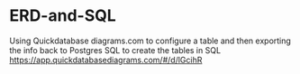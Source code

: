 # ERD-and-SQL
Using Quickdatabase diagrams.com to configure a table and then exporting the info back to Postgres SQL to create the tables in SQL
https://app.quickdatabasediagrams.com/#/d/lGcihR
